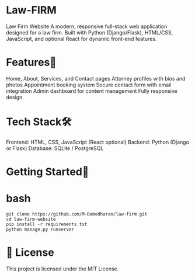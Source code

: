 # Law - FIRM
Law Firm Website
A modern, responsive full-stack web application designed for a law firm. Built with Python (Django/Flask), HTML/CSS, JavaScript, and optional React for dynamic front-end features.

# Features🔧
Home, About, Services, and Contact pages
Attorney profiles with bios and photos
Appointment booking system
Secure contact form with email integration
Admin dashboard for content management
Fully responsive design

# Tech Stack🛠️
Frontend: HTML, CSS, JavaScript (React optional)
Backend: Python (Django or Flask)
Database: SQLite / PostgreSQL

# Getting Started🚀

# bash
    git clone https://github.com/M-Damodharan/law-firm.git
    cd law-firm-website
    pip install -r requirements.txt
    python manage.py runserver
    
# 📌 License
This project is licensed under the MIT License.

 
 
 
